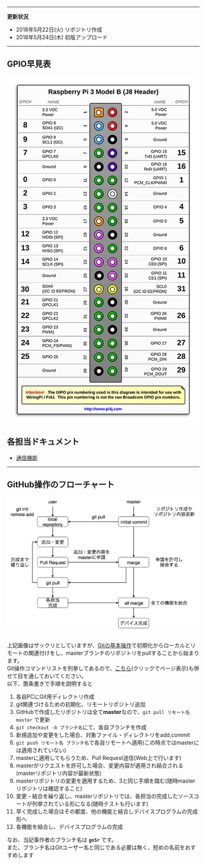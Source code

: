 ----
**更新状況**
- 2018年5月22日(火) リポジトリ作成
- 2018年5月24日(木) 初版アップロード
----

## GPIO早見表
<div align="center">
  <img src=./img/gpio.png>
</div>

## 各担当ドキュメント
- [通信機能](./doc/REST.md)
----

## GitHub操作のフローチャート

<div align="center">
  <img src=./img/git_guide.jpg>
</div>

<br>

上記画像はザックリとしていますが、[Gitの基本操作](https://github.com/gn5r/tutorial#Gitの基本操作)で初期化からローカルとリモートの関連付けをし、masterブランチのリポジトリをpullすることから始まります。<br>
Git操作コマンドリストを列挙してあるので、[こちら](https://github.com/gn5r/tutorial/blob/master/doc/git_command.md)(クリックでページ表示)も併せて目を通しておいてください。<br>
以下、箇条書きで手順を説明すると

1. 各自PCにGit用ディレクトリ作成
2. git関連づけるための初期化、リモートリポジトリ追加
3. GitHubで作成したリポジトリは全て**master**なので、`git pull リモート名 master` で更新
4. `git checkout -b ブランチ名`にて、各自ブランチを作成
5. 新規追加や変更をした場合、対象ファイル・ディレクトリをadd,commit
6. `git push リモート名 ブランチ名`で各自リモートへ適用(この時点ではmasterには適用されていない)
7. masterに適用してもらうため、Pull Request送信(Web上で行います)
8. masterがリクエストを許可した場合、変更内容が適用され結合される(masterリポジトリ内容が最新状態)
9. masterリポジトリの変更を適用するため、3と同じ手順を踏む(随時masterリポジトリは確認すること)
10. 変更・結合を繰り返し、masterリポジトリでは、各担当の完成したソースコートが列挙されている形になる(随時テストも行います)
11. 早く完成した場合はその都度、他の機能と結合しデバイスプログラムの完成形へ
12. 各機能を結合し、デバイスプログラムの完成

なお、当記事作者のブランチ名は **`gn5r`** です。<br>
また、ブランチ名はGitユーザー名と同じである必要は無く、短めの名前をおすすめします
